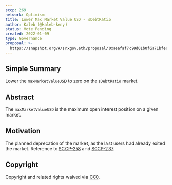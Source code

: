 ```yaml
---
sccp: 269
network: Optimism
title: Lower Max Market Value USD - sDebtRatio
author: Kaleb (@kaleb-keny)
status: Vote_Pending
created: 2022-01-09
type: Governance
proposal: >-
  https://snapshot.org/#/snxgov.eth/proposal/0xaeafaf7c99d01b0f6a71bfec09777b9bd1179d24137b6011425db32b27d058eb
---
```


<!--You can leave these HTML comments in your merged SCCP and delete the visible duplicate text guides, they will not appear and may be helpful to refer to if you edit it again. This is the suggested template for new SCCPs. Note that an SCCP number will be assigned by an editor. When opening a pull request to submit your SCCP, please use an abbreviated title in the filename, `sccp-draft_title_abbrev.md`. The title should be 44 characters or less.-->

## Simple Summary

<!--"If you can't explain it simply, you don't understand it well enough." Provide a simplified and layman-accessible explanation of the SCCP.-->

Lower the `maxMarketValueUSD` to zero on the `sDebtRatio` market.

## Abstract

<!--A short (~200 word) description of the variable change proposed.-->

The `maxMarketValueUSD` is the maximum open interest position on a given market.
 

## Motivation

<!--The motivation is critical for SCCPs that want to update variables within Synthetix. It should clearly explain why the existing variable is not incentive aligned. SCCP submissions without sufficient motivation may be rejected outright.-->

The planned deprecation of the market, as the last users had already exited the market. Reference to [SCCP-258](https://sips.synthetix.io/sccp/sccp-258/) and [SCCP-237](https://sips.synthetix.io/sccp/sccp-237/).

## Copyright

Copyright and related rights waived via [CC0](https://creativecommons.org/publicdomain/zero/1.0/).
